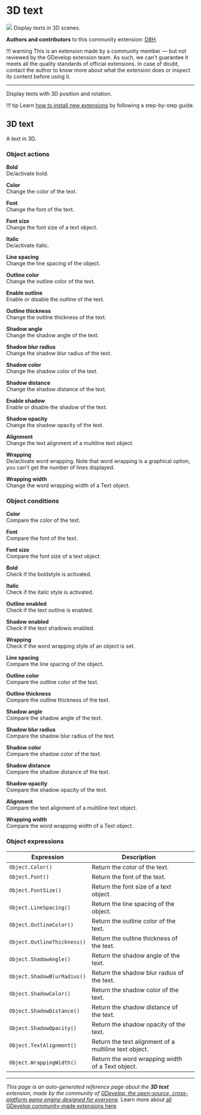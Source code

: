 # 3D text

<img src="https://asset-resources.gdevelop.io/public-resources/Icons/0b4ef00ba832f327e84d09b036d18f3fc8d4805e3020f95b034a23f558e17a6c_format-text.svg" class="extension-icon"></img>
Display texts in 3D scenes.

**Authors and contributors** to this community extension: [D8H](https://gd.games/D8H).

!!! warning
    This is an extension made by a community member — but not reviewed
    by the GDevelop extension team. As such, we can't guarantee it
    meets all the quality standards of official extensions. In case of
    doubt, contact the author to know more about what the extension
    does or inspect its content before using it.

---

Display texts with 3D position and rotation.

!!! tip
    Learn [how to install new extensions](/gdevelop5/extensions/search) by following a step-by-step guide.



## 3D text 

A text in 3D. 

### Object actions

**Bold**  
De/activate bold.

**Color**  
Change the color of the text.

**Font**  
Change the font of the text.

**Font size**  
Change the font size of a text object.

**Italic**  
De/activate italic.

**Line spacing**  
Change the line spacing of the object.

**Outline color**  
Change the outline color of the text.

**Enable outline**  
Enable or disable the outline of the text.

**Outline thickness**  
Change the outline thickness of the text.

**Shadow angle**  
Change the shadow angle of the text.

**Shadow blur radius**  
Change the shadow blur radius of the text.

**Shadow color**  
Change the shadow color of the text.

**Shadow distance**  
Change the shadow distance of the text.

**Enable shadow**  
Enable or disable the shadow of the text.

**Shadow opacity**  
Change the shadow opacity of the text.

**Alignment**  
Change the text alignment of a multiline text object.

**Wrapping**  
De/activate word wrapping. Note that word wrapping is a graphical option, you can't get the number of lines displayed.

**Wrapping width**  
Change the word wrapping width of a Text object.

### Object conditions

**Color**  
Compare the color of the text.

**Font**  
Compare the font of the text.

**Font size**  
Compare the font size of a text object.

**Bold**  
Check if the boldstyle is activated.

**Italic**  
Check if the italic style is activated.

**Outline enabled**  
Check if the text outline is enabled.

**Shadow enabled**  
Check if the text shadowis enabled.

**Wrapping**  
Check if the word wrapping style of an object is set.

**Line spacing**  
Compare the line spacing of the object.

**Outline color**  
Compare the outline color of the text.

**Outline thickness**  
Compare the outline thickness of the text.

**Shadow angle**  
Compare the shadow angle of the text.

**Shadow blur radius**  
Compare the shadow blur radius of the text.

**Shadow color**  
Compare the shadow color of the text.

**Shadow distance**  
Compare the shadow distance of the text.

**Shadow opacity**  
Compare the shadow opacity of the text.

**Alignment**  
Compare the text alignment of a multiline text object.

**Wrapping width**  
Compare the word wrapping width of a Text object.

### Object expressions

| Expression | Description |  |
|-----|-----|-----|
| `Object.Color()` | Return the color of the text. ||
| `Object.Font()` | Return the font of the text. ||
| `Object.FontSize()` | Return the font size of a text object. ||
| `Object.LineSpacing()` | Return the line spacing of the object. ||
| `Object.OutlineColor()` | Return the outline color of the text. ||
| `Object.OutlineThickness()` | Return the outline thickness of the text. ||
| `Object.ShadowAngle()` | Return the shadow angle of the text. ||
| `Object.ShadowBlurRadius()` | Return the shadow blur radius of the text. ||
| `Object.ShadowColor()` | Return the shadow color of the text. ||
| `Object.ShadowDistance()` | Return the shadow distance of the text. ||
| `Object.ShadowOpacity()` | Return the shadow opacity of the text. ||
| `Object.TextAlignment()` | Return the text alignment of a multiline text object. ||
| `Object.WrappingWidth()` | Return the word wrapping width of a Text object. ||


---

*This page is an auto-generated reference page about the **3D text** extension, made by the community of [GDevelop, the open-source, cross-platform game engine designed for everyone](https://gdevelop.io/).* Learn more about [all GDevelop community-made extensions here](/gdevelop5/extensions).